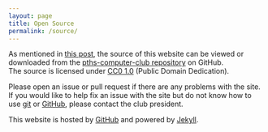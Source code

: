 ```yaml
---
layout: page
title: Open Source
permalink: /source/
---
```

As mentioned in [this post](/post/welcome), the source of this website can be viewed or downloaded from the [pths-computer-club repository](https://github.com/digicannon/pths-computer-club) on GitHub.  
The source is licensed under [CC0 1.0](https://creativecommons.org/publicdomain/zero/1.0/) (Public Domain Dedication).

Please open an issue or pull request if there are any problems with the site.  
If you would like to help fix an issue with the site but do not know how to use [git](https://git-scm.com/) or [GitHub](https://github.com/), please contact the club president.

This website is hosted by [GitHub](https://github.com/) and powered by [Jekyll](http://jekyllrb.com/).
